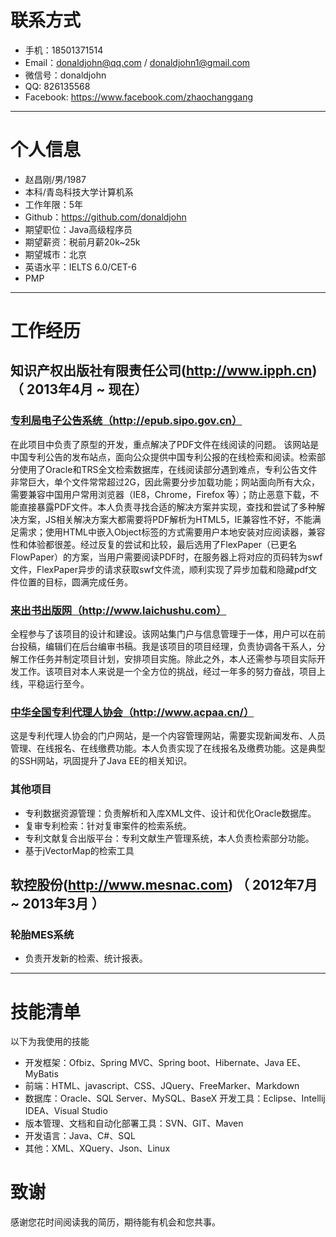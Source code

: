 # 联系方式
- 手机：18501371514
- Email：donaldjohn@qq.com / donaldjohn1@gmail.com
- 微信号：donaldjohn
- QQ: 826135568
- Facebook: https://www.facebook.com/zhaochanggang      
---

# 个人信息

 - 赵昌刚/男/1987
 - 本科/青岛科技大学计算机系
 - 工作年限：5年
 - Github：https://github.com/donaldjohn
 - 期望职位：Java高级程序员
 - 期望薪资：税前月薪20k~25k
 - 期望城市：北京
 - 英语水平：IELTS 6.0/CET-6
 - PMP
---

# 工作经历

## 知识产权出版社有限责任公司(http://www.ipph.cn) （ 2013年4月 ~ 现在）

### <a href='http://epub.sipo.gov.cn'>专利局电子公告系统（http://epub.sipo.gov.cn）</a>
在此项目中负责了原型的开发，重点解决了PDF文件在线阅读的问题。
该网站是中国专利公告的发布站点，面向公众提供中国专利公报的在线检索和阅读。检索部分使用了Oracle和TRS全文检索数据库，在线阅读部分遇到难点，专利公告文件非常巨大，单个文件常常超过2G，因此需要分步加载功能；网站面向所有大众，需要兼容中国用户常用浏览器（IE8，Chrome，Firefox 等）；防止恶意下载，不能直接暴露PDF文件。本人负责寻找合适的解决方案并实现，查找和尝试了多种解决方案，JS相关解决方案大都需要将PDF解析为HTML5，IE兼容性不好，不能满足需求；使用HTML中嵌入Object标签的方式需要用户本地安装对应阅读器，兼容性和体验都很差。经过反复的尝试和比较，最后选用了FlexPaper（已更名FlowPaper）的方案，当用户需要阅读PDF时，在服务器上将对应的页码转为swf文件，FlexPaper异步的请求获取swf文件流，顺利实现了异步加载和隐藏pdf文件位置的目标，圆满完成任务。

### <a href="http://www.laichushu.com/">来出书出版网（http://www.laichushu.com）</a>
全程参与了该项目的设计和建设。该网站集门户与信息管理于一体，用户可以在前台投稿，编辑们在后台编审书稿。我是该项目的项目经理，负责协调各干系人，分解工作任务并制定项目计划，安排项目实施。除此之外，本人还需参与项目实际开发工作。该项目对本人来说是一个全方位的挑战，经过一年多的努力奋战，项目上线，平稳运行至今。

### <a href="http://www.acpaa.cn/">中华全国专利代理人协会（http://www.acpaa.cn/）</a>
这是专利代理人协会的门户网站，是一个内容管理网站，需要实现新闻发布、人员管理、在线报名、在线缴费功能。本人负责实现了在线报名及缴费功能。这是典型的SSH网站，巩固提升了Java EE的相关知识。
### 其他项目
- 专利数据资源管理：负责解析和入库XML文件、设计和优化Oracle数据库。
- 复审专利检索：针对复审案件的检索系统。
- 专利文献复合出版平台：专利文献生产管理系统，本人负责检索部分功能。
- 基于jVectorMap的检索工具

## 软控股份(http://www.mesnac.com) （ 2012年7月 ~ 2013年3月 ）

### 轮胎MES系统
- 负责开发新的检索、统计报表。
---
# 技能清单

以下为我使用的技能
- 开发框架：Ofbiz、Spring MVC、Spring boot、Hibernate、Java EE、MyBatis
- 前端：HTML、javascript、CSS、JQuery、FreeMarker、Markdown
- 数据库：Oracle、SQL Server、MySQL、BaseX
  开发工具：Eclipse、Intellij IDEA、Visual Studio
- 版本管理、文档和自动化部署工具：SVN、GIT、Maven
- 开发语言：Java、C#、SQL
-  其他：XML、XQuery、Json、Linux
# 致谢
感谢您花时间阅读我的简历，期待能有机会和您共事。
